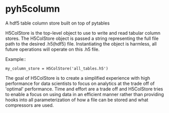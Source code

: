# pyh5column
A hdf5 table column store built on top of pytables

H5ColStore is the top-level object to use to write and read tabular column stores.   The H5ColStore object is passed a string
representing the full file path to the desired .h5(hdf5) file.   Instantiating the object is harmless, all future operations
will operate on this .h5 file.

Example::

    my_column_store = H5ColStore('all_tables.h5')

The goal of H5ColStore is to create a simplified experience with high performance for data scientists to focus on
analytics at the trade off of 'optimal' performance.   Time and effort are a trade off and H5ColStore tries to enable
a focus on using data in an efficient manner rather than providing hooks into all parameterization of how a file can
be stored and what compressors are used.
